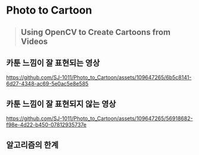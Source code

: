 # Photo to Cartoon
> ## Using OpenCV to Create Cartoons from Videos


## 카툰 느낌이 잘 표현되는 영상





https://github.com/SJ-1011/Photo_to_Cartoon/assets/109647265/6b5c8141-6d27-4348-ac69-5e0ac5e8e585





## 카툰 느낌이 잘 표현되지 않는 영상






https://github.com/SJ-1011/Photo_to_Cartoon/assets/109647265/56918682-f98e-4d22-b450-07812935737e





## 알고리즘의 한계
